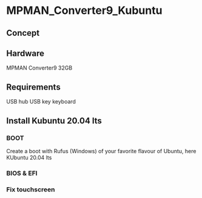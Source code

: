 # MPMAN_Converter9_Kubuntu

## Concept

## Hardware
MPMAN Converter9 32GB

## Requirements
USB hub
USB key
keyboard

## Install Kubuntu 20.04 lts

### BOOT
Create a boot with Rufus (Windows) of your favorite flavour of Ubuntu, here KUbuntu 20.04 lts

### BIOS & EFI



### Fix touchscreen
